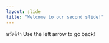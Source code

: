 ```yaml
---
layout: slide
title: "Welcome to our second slide!"
---
```

หวัดดีจ้า
Use the left arrow to go back!
